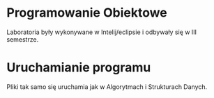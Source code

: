 # Programowanie Obiektowe
Laboratoria były wykonywane w Intelij/eclipsie i odbywały się w III semestrze.

# Uruchamianie programu
Pliki tak samo się uruchamia jak w Algorytmach i Strukturach Danych.
